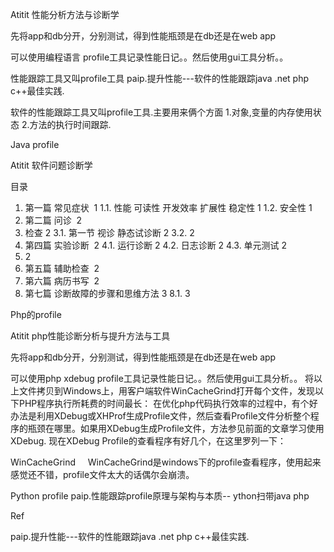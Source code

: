 Atitit 性能分析方法与诊断学



 先将app和db分开，分别测试，得到性能瓶颈是在db还是在web app


可以使用编程语言  profile工具记录性能日记。。然后使用gui工具分析。。


性能跟踪工具又叫profile工具
paip.提升性能---软件的性能跟踪java .net php c++最佳实践.

软件的性能跟踪工具又叫profile工具.主要用来俩个方面
1.对象,变量的内存使用状态
2.方法的执行时间跟踪.


Java profile

Atitit 软件问题诊断学


目录
1. 第一篇 常见症状 	1
1.1. 性能 可读性 开发效率 扩展性 稳定性	1
1.2. 安全性	1
2. 第二篇 问诊 	2
3. 检查	2
3.1. 第一节 视诊 静态试诊断	2
3.2. 	2
4. 第四篇 实验诊断  	2
4.1. 运行诊断	2
4.2. 日志诊断	2
4.3. 单元测试	2
5. 	2
6. 第五篇 辅助检查  	2
7. 第六篇 病历书写  	2
8. 第七篇 诊断故障的步骤和思维方法	3
8.1.   	3



Php的profile


Atitit php性能诊断分析与提升方法与工具

先将app和db分开，分别测试，得到性能瓶颈是在db还是在web app


可以使用php xdebug profile工具记录性能日记。。然后使用gui工具分析。。
将以上文件拷贝到Windows上，用客户端软件WinCacheGrind打开每个文件，发现以下PHP程序执行所耗费的时间最长：
在优化php代码执行效率的过程中，有个好办法是利用XDebug或XHProf生成Profile文件，然后查看Profile文件分析整个程序的瓶颈在哪里。如果用XDebug生成Profile文件，方法参见前面的文章学习使用XDebug. 现在XDebug Profile的查看程序有好几个，在这里罗列一下：

WinCacheGrind
    WinCacheGrind是windows下的profile查看程序，使用起来感觉还不错，profile文件太大的话偶尔会崩溃。

Python profile
paip.性能跟踪profile原理与架构与本质-- ython扫带java php 

Ref

paip.提升性能---软件的性能跟踪java .net php c++最佳实践.


